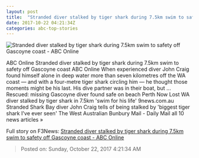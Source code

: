 ```yaml
---
layout: post
title:  "Stranded diver stalked by tiger shark during 7.5km swim to safety off Gascoyne coast - ABC Online"
date: 2017-10-22 04:21:34Z
categories: abc-top-stories
---
```


![Stranded diver stalked by tiger shark during 7.5km swim to safety off Gascoyne coast - ABC Online](http://www.abc.net.au/news/image/9074310-1x1-700x700.jpg)

ABC Online Stranded diver stalked by tiger shark during 7.5km swim to safety off Gascoyne coast ABC Online When experienced diver John Craig found himself alone in deep water more than seven kilometres off the WA coast — and with a four-metre tiger shark circling him — he thought those moments might be his last. His dive partner was in their boat, but ... Rescued: missing Gascoyne diver found safe on beach Perth Now Lost WA diver stalked by tiger shark in 7.5km 'swim for his life' 9news.com.au Stranded Shark Bay diver John Craig tells of being stalked by 'biggest tiger shark I've ever seen' The West Australian Bunbury Mail - Daily Mail all 10 news articles »


Full story on F3News: [Stranded diver stalked by tiger shark during 7.5km swim to safety off Gascoyne coast - ABC Online](http://www.f3nws.com/n/WzNNH)

> Posted on: Sunday, October 22, 2017 4:21:34 AM
